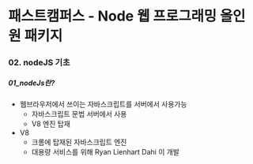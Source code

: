 # 패스트캠퍼스 - Node 웹 프로그래밍 올인원 패키지

### 02. nodeJS 기초

##### 01_nodeJs란?

* 웹브라우저에서 쓰이는 자바스크립트를 서버에서 사용가능
  * 자바스크립트 문법 서버에서 사용
  * V8 엔진 탑재
* V8
  * 크롬에 탑재된 자바스크립트 엔진
  * 대용량 서비스를 위해 Ryan Lienhart Dahi 이 개발
